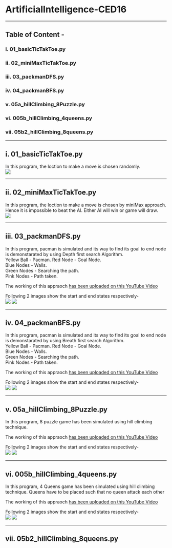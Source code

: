 # ArtificialIntelligence-CED16
***
## Table of Content - 
### i.    01_basicTicTakToe.py
### ii.   02_miniMaxTicTakToe.py
### iii.  03_packmanDFS.py
### iv.   04_packmanBFS.py
### v.    05a_hillClimbing_8Puzzle.py
### vi.   005b_hillClimbing_4queens.py
### vii.  05b2_hillClimbing_8queens.py
***

## i.    01_basicTicTakToe.py
In this program, the loction to make a move is chosen randomly.  
![](https://github.com/sanujkul/ArtificialIntelligence-CED16/blob/master/Images/01_BasicTicTacToe.png)

***

## ii.   02_miniMaxTicTakToe.py
In this program, the loction to make a move is chosen by miniMax approach. 
Hence it is impossible to beat the AI. Either AI will win or game will draw.  
![](https://github.com/sanujkul/ArtificialIntelligence-CED16/blob/master/Images/02_miniMaxTicTacToe.png)


***

## iii.  03_packmanDFS.py  
In this program, pacman is simulated and its way to find its goal to end node is demonstarated by using Depth first search Algorithm.  
Yellow Ball - Pacman. 
Red Node - Goal Node.  
Blue Nodes - Walls.  
Green Nodes - Searching the path.   
Pink Nodes - Path taken.  

The working of this appraoch [has been uploaded on this YouTube Video](https://www.youtube.com/watch?v=-vWjmX9M5rg)

Following 2 images show the start and end states respectively-    
![](https://github.com/sanujkul/ArtificialIntelligence-CED16/blob/master/Images/03_DFS_PACKMAN_START.png) ![](https://github.com/sanujkul/ArtificialIntelligence-CED16/blob/master/Images/03_DFS_PACKMAN_END.png)

***

## iv.   04_packmanBFS.py
In this program, pacman is simulated and its way to find its goal to end node is demonstarated by using Breath first search Algorithm.  
Yellow Ball - Pacman. 
Red Node - Goal Node.  
Blue Nodes - Walls.  
Green Nodes - Searching the path.   
Pink Nodes - Path taken.  

The working of this appraoch [has been uploaded on this YouTube Video](https://www.youtube.com/watch?v=mbi9hgKg-hU)

Following 2 images show the start and end states respectively-    
![](https://github.com/sanujkul/ArtificialIntelligence-CED16/blob/master/Images/04_BFS_PACKMAN_START.png) ![](https://github.com/sanujkul/ArtificialIntelligence-CED16/blob/master/Images/04_BFS_PACKMAN_END.png)

***

## v.   05a_hillClimbing_8Puzzle.py
In this program, 8 puzzle game has been simulated using hill climbing technique.    

The working of this appraoch [has been uploaded on this YouTube Video](https://www.youtube.com/watch?v=utepHs5Nwpc&list=PLD0rOb-SUEXZ9IMxkrxjcj0LJnzunQeAd&index=1)

Following 2 images show the start and end states respectively-    
![](https://github.com/sanujkul/ArtificialIntelligence-CED16/blob/master/Images/05_hillClmbing_8Puzzle_start.png) ![](https://github.com/sanujkul/ArtificialIntelligence-CED16/blob/master/Images/05_hillClmbing_8Puzzle_end.png)

***

## vi.   005b_hillClimbing_4queens.py
In this program, 4 Queens game has been simulated using hill climbing technique. Queens have to be placed such that no queen attack each other

The working of this appraoch [has been uploaded on this YouTube Video](https://www.youtube.com/watch?v=ZcQsixOocRc&list=PLD0rOb-SUEXZ9IMxkrxjcj0LJnzunQeAd&index=5)

Following 2 images show the start and end states respectively-    
![](https://github.com/sanujkul/Artificial-Intelligence/blob/master/Images/05b_hillClmbing_4Queens_start.png) ![](https://github.com/sanujkul/Artificial-Intelligence/blob/master/Images/05b_hillClmbing_4Queens_end.png)

***


## vii.  05b2_hillClimbing_8queens.py

